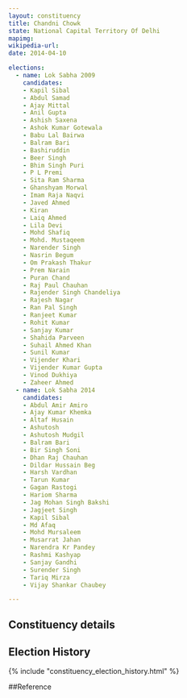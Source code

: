 ```yaml
---
layout: constituency
title: Chandni Chowk
state: National Capital Territory Of Delhi
mapimg: 
wikipedia-url: 
date: 2014-04-10

elections: 
  - name: Lok Sabha 2009
    candidates: 
    - Kapil Sibal 
    - Abdul Samad 
    - Ajay Mittal 
    - Anil Gupta 
    - Ashish Saxena 
    - Ashok Kumar Gotewala 
    - Babu Lal Bairwa 
    - Balram Bari 
    - Bashiruddin 
    - Beer Singh 
    - Bhim Singh Puri 
    - P L Premi 
    - Sita Ram Sharma 
    - Ghanshyam Morwal 
    - Imam Raja Naqvi 
    - Javed Ahmed 
    - Kiran 
    - Laiq Ahmed 
    - Lila Devi 
    - Mohd Shafiq 
    - Mohd. Mustaqeem 
    - Narender Singh 
    - Nasrin Begum 
    - Om Prakash Thakur 
    - Prem Narain 
    - Puran Chand 
    - Raj Paul Chauhan 
    - Rajender Singh Chandeliya 
    - Rajesh Nagar 
    - Ran Pal Singh 
    - Ranjeet Kumar 
    - Rohit Kumar 
    - Sanjay Kumar 
    - Shahida Parveen 
    - Suhail Ahmed Khan 
    - Sunil Kumar 
    - Vijender Khari 
    - Vijender Kumar Gupta 
    - Vinod Dukhiya 
    - Zaheer Ahmed  
  - name: Lok Sabha 2014
    candidates: 
    - Abdul Amir Amiro 
    - Ajay Kumar Khemka 
    - Altaf Husain 
    - Ashutosh 
    - Ashutosh Mudgil 
    - Balram Bari 
    - Bir Singh Soni 
    - Dhan Raj Chauhan 
    - Dildar Hussain Beg 
    - Harsh Vardhan 
    - Tarun Kumar 
    - Gagan Rastogi 
    - Hariom Sharma 
    - Jag Mohan Singh Bakshi 
    - Jagjeet Singh 
    - Kapil Sibal 
    - Md Afaq 
    - Mohd Mursaleem 
    - Musarrat Jahan 
    - Narendra Kr Pandey 
    - Rashmi Kashyap 
    - Sanjay Gandhi 
    - Surender Singh 
    - Tariq Mirza 
    - Vijay Shankar Chaubey  

---
```


## Constituency details


## Election History
{% include "constituency_election_history.html" %}

##Reference

